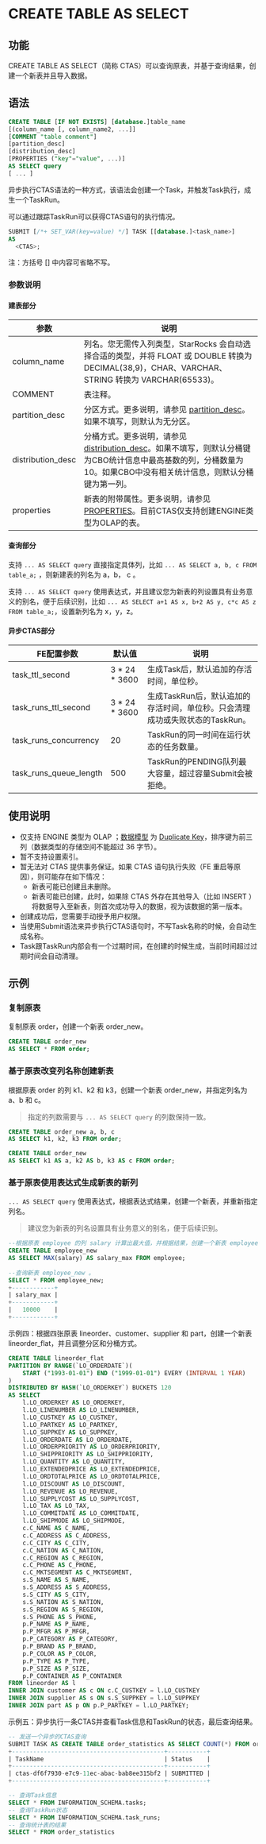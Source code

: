 # CREATE TABLE AS SELECT

## 功能  

CREATE TABLE AS SELECT（简称 CTAS）可以查询原表，并基于查询结果，创建一个新表并且导入数据。

## 语法

```SQL
CREATE TABLE [IF NOT EXISTS] [database.]table_name
[(column_name [, column_name2, ...]]
[COMMENT "table comment"]
[partition_desc]
[distribution_desc]
[PROPERTIES ("key"="value", ...)]
AS SELECT query
[ ... ]
```

异步执行CTAS语法的一种方式，该语法会创建一个Task，并触发Task执行，成生一个TaskRun。

可以通过跟踪TaskRun可以获得CTAS语句的执行情况。

```SQL
SUBMIT [/*+ SET_VAR(key=value) */] TASK [[database.]<task_name>]
AS
  <CTAS>;
```

注：方括号 [] 中内容可省略不写。

### 参数说明

#### 建表部分

| 参数             | 说明                                                         |
| ---------------- | ------------------------------------------------------------ |
| column_name      | 列名。您无需传入列类型，StarRocks 会自动选择合适的类型，并将 FLOAT 或 DOUBLE 转换为 DECIMAL(38,9)，CHAR、VARCHAR、STRING 转换为 VARCHAR(65533)。 |
| COMMENT          | 表注释。                                                     |
| partition_desc   | 分区方式。更多说明，请参见 [partition_desc](CREATE%20TABLE.md/#syntax)。如果不填写，则默认为无分区。 |
| distribution_desc | 分桶方式。更多说明，请参见 [distribution_desc](CREATE%20TABLE.md/#syntax)。如果不填写，则默认分桶键为CBO统计信息中最高基数的列，分桶数量为10。如果CBO中没有相关统计信息，则默认分桶键为第一列。 |
| properties       | 新表的附带属性。更多说明，请参见 [PROPERTIES](CREATE%20TABLE.md/#syntax)。目前CTAS仅支持创建ENGINE类型为OLAP的表。 |

#### 查询部分

支持 `... AS SELECT query` 直接指定具体列，比如 `... AS SELECT a, b, c FROM table_a;` ，则新建表的列名为 a，b， c 。

支持 `... AS SELECT query` 使用表达式，并且建议您为新表的列设置具有业务意义的别名，便于后续识别，比如 `... AS SELECT a+1 AS x, b+2 AS y, c*c AS z FROM table_a;`，设置新列名为 x，y，z。

#### 异步CTAS部分

| FE配置参数              |  默认值       |说明                                                   |
| --------------------- | ------------ |------------------------------------------------------ |
| task_ttl_second       |3 * 24 * 3600 |生成Task后，默认追加的存活时间，单位秒。 |
| task_runs_ttl_second  |3 * 24 * 3600 |生成TaskRun后，默认追加的存活时间，单位秒。只会清理成功或失败状态的TaskRun。|
| task_runs_concurrency |20            |TaskRun的同一时间在运行状态的任务数量。 |
| task_runs_queue_length|500           |TaskRun的PENDING队列最大容量，超过容量Submit会被拒绝。 |

## 使用说明

- 仅支持 ENGINE 类型为 OLAP ；[数据模型](/table_design/Data_model.md) 为 [Duplicate Key](/table_design/Data_model.md#明细模型)，排序键为前三列（数据类型的存储空间不能超过 36 字节）。
- 暂不支持设置索引。
- 暂无法对 CTAS 提供事务保证。如果 CTAS 语句执行失败（FE 重启等原因），则可能存在如下情况：
  - 新表可能已创建且未删除。
  - 新表可能已创建，此时，如果除 CTAS 外存在其他导入（比如 INSERT ）将数据导入至新表，则首次成功导入的数据，视为该数据的第一版本。
- 创建成功后，您需要手动授予用户权限。
- 当使用Submit语法来异步执行CTAS语句时，不写Task名称的时候，会自动生成名称。
- Task跟TaskRun内部会有一个过期时间，在创建的时候生成，当前时间超过过期时间会自动清理。

## 示例

### 复制原表

复制原表 order，创建一个新表 order_new。

```SQL
CREATE TABLE order_new
AS SELECT * FROM order;
```

### 基于原表改变列名称创建新表

根据原表 order 的列 k1、k2 和 k3，创建一个新表 order_new，并指定列名为 a、b 和 c。

> 指定的列数需要与 `... AS SELECT query` 的列数保持一致。

```SQL
CREATE TABLE order_new a, b, c
AS SELECT k1, k2, k3 FROM order;
```

```SQL
CREATE TABLE order_new
AS SELECT k1 AS a, k2 AS b, k3 AS c FROM order;
```

### 基于原表使用表达式生成新表的新列

`... AS SELECT query` 使用表达式，根据表达式结果，创建一个新表，并重新指定列名。

> 建议您为新表的列名设置具有业务意义的别名，便于后续识别。

```SQL
--根据原表 employee 的列 salary 计算出最大值，并根据结果，创建一个新表 employee_new 并指定新列名为 salary_new 。
CREATE TABLE employee_new
AS SELECT MAX(salary) AS salary_max FROM employee;
 
--查询新表 employee_new 。
SELECT * FROM employee_new;
+------------+
| salary_max |
+------------+
|   10000    |
+------------+
```

示例四：根据四张原表 lineorder、customer、supplier 和 part，创建一个新表 lineorder_flat，并且调整分区和分桶方式。

```SQL
CREATE TABLE lineorder_flat
PARTITION BY RANGE(`LO_ORDERDATE`)(
    START ("1993-01-01") END ("1999-01-01") EVERY (INTERVAL 1 YEAR)
)
DISTRIBUTED BY HASH(`LO_ORDERKEY`) BUCKETS 120 
AS SELECT
    l.LO_ORDERKEY AS LO_ORDERKEY,
    l.LO_LINENUMBER AS LO_LINENUMBER,
    l.LO_CUSTKEY AS LO_CUSTKEY,
    l.LO_PARTKEY AS LO_PARTKEY,
    l.LO_SUPPKEY AS LO_SUPPKEY,
    l.LO_ORDERDATE AS LO_ORDERDATE,
    l.LO_ORDERPRIORITY AS LO_ORDERPRIORITY,
    l.LO_SHIPPRIORITY AS LO_SHIPPRIORITY,
    l.LO_QUANTITY AS LO_QUANTITY,
    l.LO_EXTENDEDPRICE AS LO_EXTENDEDPRICE,
    l.LO_ORDTOTALPRICE AS LO_ORDTOTALPRICE,
    l.LO_DISCOUNT AS LO_DISCOUNT,
    l.LO_REVENUE AS LO_REVENUE,
    l.LO_SUPPLYCOST AS LO_SUPPLYCOST,
    l.LO_TAX AS LO_TAX,
    l.LO_COMMITDATE AS LO_COMMITDATE,
    l.LO_SHIPMODE AS LO_SHIPMODE,
    c.C_NAME AS C_NAME,
    c.C_ADDRESS AS C_ADDRESS,
    c.C_CITY AS C_CITY,
    c.C_NATION AS C_NATION,
    c.C_REGION AS C_REGION,
    c.C_PHONE AS C_PHONE,
    c.C_MKTSEGMENT AS C_MKTSEGMENT,
    s.S_NAME AS S_NAME,
    s.S_ADDRESS AS S_ADDRESS,
    s.S_CITY AS S_CITY,
    s.S_NATION AS S_NATION,
    s.S_REGION AS S_REGION,
    s.S_PHONE AS S_PHONE,
    p.P_NAME AS P_NAME,
    p.P_MFGR AS P_MFGR,
    p.P_CATEGORY AS P_CATEGORY,
    p.P_BRAND AS P_BRAND,
    p.P_COLOR AS P_COLOR,
    p.P_TYPE AS P_TYPE,
    p.P_SIZE AS P_SIZE,
    p.P_CONTAINER AS P_CONTAINER
FROM lineorder AS l
INNER JOIN customer AS c ON c.C_CUSTKEY = l.LO_CUSTKEY
INNER JOIN supplier AS s ON s.S_SUPPKEY = l.LO_SUPPKEY
INNER JOIN part AS p ON p.P_PARTKEY = l.LO_PARTKEY;
```

示例五：异步执行一条CTAS并查看Task信息和TaskRun的状态，最后查询结果。

```SQL
-- 发送一个异步的CTAS查询
SUBMIT TASK AS CREATE TABLE order_statistics AS SELECT COUNT(*) FROM order_detail;
+-------------------------------------------+-----------+
| TaskName                                  | Status    |
+-------------------------------------------+-----------+
| ctas-df6f7930-e7c9-11ec-abac-bab8ee315bf2 | SUBMITTED |
+-------------------------------------------+-----------+

-- 查询Task信息
SELECT * FROM INFORMATION_SCHEMA.tasks;
-- 查询TaskRun状态
SELECT * FROM INFORMATION_SCHEMA.task_runs;
-- 查询统计表的结果
SELECT * FROM order_statistics

```